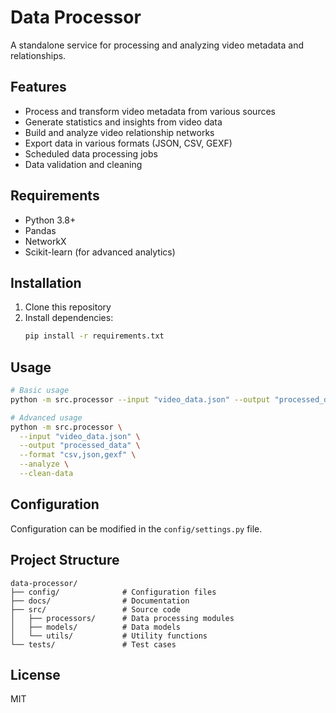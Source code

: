 # Data Processor

A standalone service for processing and analyzing video metadata and relationships.

## Features

- Process and transform video metadata from various sources
- Generate statistics and insights from video data
- Build and analyze video relationship networks
- Export data in various formats (JSON, CSV, GEXF)
- Scheduled data processing jobs
- Data validation and cleaning

## Requirements

- Python 3.8+
- Pandas
- NetworkX
- Scikit-learn (for advanced analytics)

## Installation

1. Clone this repository
2. Install dependencies:
   ```bash
   pip install -r requirements.txt
   ```

## Usage

```bash
# Basic usage
python -m src.processor --input "video_data.json" --output "processed_data"

# Advanced usage
python -m src.processor \
  --input "video_data.json" \
  --output "processed_data" \
  --format "csv,json,gexf" \
  --analyze \
  --clean-data
```

## Configuration

Configuration can be modified in the `config/settings.py` file.

## Project Structure

```
data-processor/
├── config/              # Configuration files
├── docs/                # Documentation
├── src/                 # Source code
│   ├── processors/      # Data processing modules
│   ├── models/          # Data models
│   └── utils/           # Utility functions
└── tests/               # Test cases
```

## License

MIT
